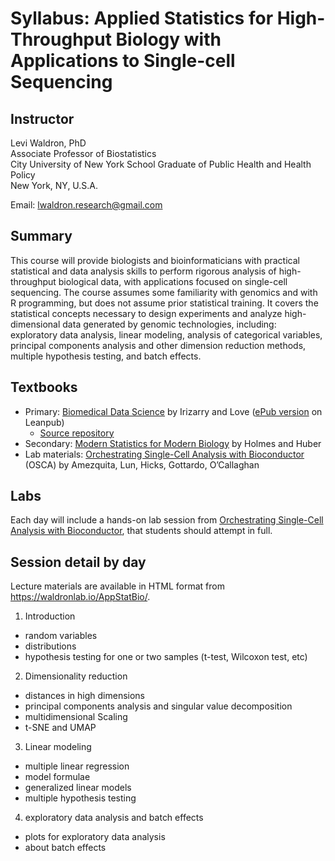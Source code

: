 # Syllabus: Applied Statistics for High-Throughput Biology with Applications to Single-cell Sequencing

## Instructor

Levi Waldron, PhD  
Associate Professor of Biostatistics  
City University of New York School Graduate of Public Health and Health Policy  
New York, NY, U.S.A.  

Email: lwaldron.research@gmail.com  

## Summary

This course will provide biologists and bioinformaticians with practical statistical and data analysis skills to perform rigorous analysis of high-throughput biological data, with applications focused on single-cell sequencing.  The course assumes some familiarity with genomics and with R programming, but does not assume prior statistical training.  It covers the statistical concepts necessary to design experiments and analyze high-dimensional data generated by genomic technologies, including: exploratory data analysis, linear modeling, analysis of categorical variables, principal components analysis and other dimension reduction methods, multiple hypothesis testing, and batch effects.

## Textbooks

* Primary: [Biomedical Data Science](https://genomicsclass.github.io/book/) by Irizarry and Love ([ePub version](https://leanpub.com/dataanalysisforthelifesciences/) on Leanpub)
    + [Source repository](https://github.com/genomicsclass/labs)
* Secondary: [Modern Statistics for Modern Biology](https://www.huber.embl.de/msmb/) by Holmes and Huber
* Lab materials: [Orchestrating Single-Cell Analysis with Bioconductor](https://bioconductor.org/books/release/OSCA/) (OSCA) by Amezquita, Lun, Hicks, Gottardo, O’Callaghan

## Labs

Each day will include a hands-on lab session from [Orchestrating Single-Cell Analysis with Bioconductor](https://bioconductor.org/books/release/OSCA/), that students should attempt in full. 

## Session detail by day

Lecture materials are available in HTML format from https://waldronlab.io/AppStatBio/.

1. Introduction
- random variables
- distributions
- hypothesis testing for one or two samples (t-test, Wilcoxon test, etc)

2. Dimensionality reduction
- distances in high dimensions
- principal components analysis and singular value decomposition
- multidimensional Scaling
- t-SNE and UMAP

3. Linear modeling
- multiple linear regression
- model formulae
- generalized linear models
- multiple hypothesis testing

4. exploratory data analysis and batch effects
- plots for exploratory data analysis
- about batch effects
